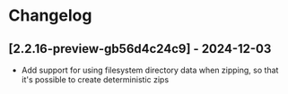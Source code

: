 # Changelog

<!-- Do not change the line immediately below this comment, the build system will replace it with the actual version and date. -->

## [2.2.16-preview-gb56d4c24c9] - 2024-12-03

- Add support for using filesystem directory data when zipping, so that it's possible to create deterministic zips
